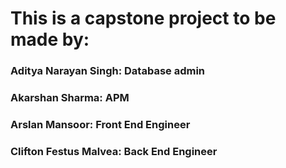 # This is a capstone project to be made by:

### Aditya Narayan Singh: Database admin
### Akarshan Sharma: APM
### Arslan Mansoor: Front End Engineer
### Clifton Festus Malvea: Back End Engineer



<br>


